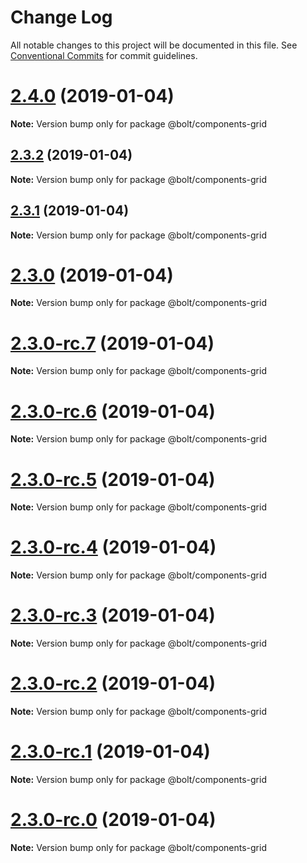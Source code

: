 # Change Log

All notable changes to this project will be documented in this file.
See [Conventional Commits](https://conventionalcommits.org) for commit guidelines.

# [2.4.0](https://github.com/bolt-design-system/bolt/tree/master/packages/components/bolt-grid/compare/v2.3.2...v2.4.0) (2019-01-04)

**Note:** Version bump only for package @bolt/components-grid





## [2.3.2](https://github.com/bolt-design-system/bolt/tree/master/packages/components/bolt-grid/compare/v2.3.1...v2.3.2) (2019-01-04)

**Note:** Version bump only for package @bolt/components-grid





## [2.3.1](https://github.com/bolt-design-system/bolt/tree/master/packages/components/bolt-grid/compare/v2.3.0...v2.3.1) (2019-01-04)

**Note:** Version bump only for package @bolt/components-grid





# [2.3.0](https://github.com/bolt-design-system/bolt/tree/master/packages/components/bolt-grid/compare/v2.3.0-rc.7...v2.3.0) (2019-01-04)

**Note:** Version bump only for package @bolt/components-grid





# [2.3.0-rc.7](https://github.com/bolt-design-system/bolt/tree/master/packages/components/bolt-grid/compare/v2.3.0-rc.6...v2.3.0-rc.7) (2019-01-04)

**Note:** Version bump only for package @bolt/components-grid





# [2.3.0-rc.6](https://github.com/bolt-design-system/bolt/tree/master/packages/components/bolt-grid/compare/v2.3.0-rc.5...v2.3.0-rc.6) (2019-01-04)

**Note:** Version bump only for package @bolt/components-grid





# [2.3.0-rc.5](https://github.com/bolt-design-system/bolt/tree/master/packages/components/bolt-grid/compare/v2.3.0-rc.4...v2.3.0-rc.5) (2019-01-04)

**Note:** Version bump only for package @bolt/components-grid





# [2.3.0-rc.4](https://github.com/bolt-design-system/bolt/tree/master/packages/components/bolt-grid/compare/v2.3.0-rc.3...v2.3.0-rc.4) (2019-01-04)

**Note:** Version bump only for package @bolt/components-grid





# [2.3.0-rc.3](https://github.com/bolt-design-system/bolt/tree/master/packages/components/bolt-grid/compare/v2.3.0-rc.2...v2.3.0-rc.3) (2019-01-04)

**Note:** Version bump only for package @bolt/components-grid





# [2.3.0-rc.2](https://github.com/bolt-design-system/bolt/tree/master/packages/components/bolt-grid/compare/v2.3.0-rc.1...v2.3.0-rc.2) (2019-01-04)

**Note:** Version bump only for package @bolt/components-grid





# [2.3.0-rc.1](https://github.com/bolt-design-system/bolt/tree/master/packages/components/bolt-grid/compare/vv2.3.0-rc.0...v2.3.0-rc.1) (2019-01-04)

**Note:** Version bump only for package @bolt/components-grid





# [2.3.0-rc.0](https://github.com/bolt-design-system/bolt/tree/master/packages/components/bolt-grid/compare/v2.2.1...v2.3.0-rc.0) (2019-01-04)

**Note:** Version bump only for package @bolt/components-grid
